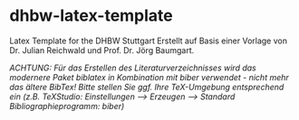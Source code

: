 # dhbw-latex-template
Latex Template for the DHBW Stuttgart
Erstellt auf Basis einer Vorlage von Dr. Julian Reichwald und Prof. Dr. Jörg Baumgart.

*ACHTUNG: Für das Erstellen des Literaturverzeichnisses wird das modernere Paket biblatex in Kombination mit biber verwendet - nicht mehr das ältere BibTex! Bitte stellen Sie ggf. Ihre TeX-Umgebung entsprechend ein (z.B. TeXStudio: Einstellungen --> Erzeugen --> Standard Bibliographieprogramm: biber)*